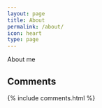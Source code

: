 ```yaml
---
layout: page
title: About
permalink: /about/
icon: heart
type: page
---
```


About me

## Comments
{% include comments.html %}
